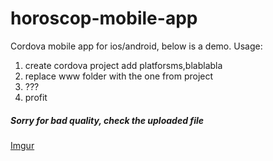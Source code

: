 # horoscop-mobile-app
Cordova mobile app for ios/android, below is a demo.
Usage:
1. create cordova project add platforsms,blablabla
2. replace www folder with the one from project
3. ???
4. profit
##### Sorry for bad quality, check the uploaded file
[Imgur](https://i.imgur.com/pGWWlq6.gifv)
